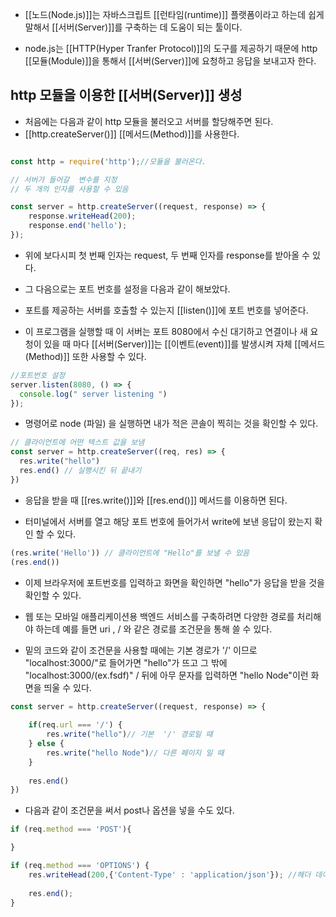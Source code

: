 - [[노드(Node.js)]]는 자바스크립트 [[런타임(runtime)]] 플랫폼이라고 하는데 쉽게 말해서 [[서버(Server)]]를 구축하는 데 도움이 되는 툴이다. 

- node.js는 [[HTTP(Hyper Tranfer Protocol)]]의 도구를 제공하기 때문에 http [[모듈(Module)]]을 통해서 [[서버(Server)]]에 요청하고 응답을 보내고자 한다.  

  
## http 모듈을 이용한 [[서버(Server)]] 생성

- 처음에는 다음과 같이 http 모듈을 불러오고 서버를 할당해주면 된다.
- [[http.createServer()]] [[메서드(Method)]]를 사용한다.

```javascript

const http = require('http');//모듈을 불러온다.

// 서버가 들어갈  변수를 지정
// 두 개의 인자를 사용할 수 있음

const server = http.createServer((request, response) => {
	response.writeHead(200);
	response.end('hello');
});
```

- 위에 보다시피 첫 번째 인자는 request, 두 번째 인자를 response를 받아올 수 있다.

- 그 다음으로는 포트 번호를 설정을 다음과 같이 해보았다.  
- 포트를 제공하는 서버를 호출할 수 있는지 [[listen()]]에 포트 번호를 넣어준다.

- 이 프로그램을 실행할 때 이 서버는 포트 8080에서 수신 대기하고 연결이나 새 요청이 있을 때 마다 [[서버(Server)]]는 [[이벤트(event)]]를 발생시켜 자체 [[메서드(Method)]] 또한 사용할 수 있다.  
  

```javascript
//포트번호 설정
server.listen(8080, () => {
  console.log(" server listening ")
});

```

- 명령어로 node (파일) 을 실행하면 내가 적은 콘솔이 찍히는 것을 확인할 수 있다.

```javascript
// 클라이언트에 어떤 텍스트 값을 보냄 
const server = http.createServer((req, res) => {
  res.write("hello")
  res.end() // 실행시킨 뒤 끝내기 
})

```

- 응답을 받을 때 [[res.write()]]와 [[res.end()]] 메서드를 이용하면 된다.  

- 터미널에서 서버를 열고 해당 포트 번호에 들어가서 write에 보낸 응답이 왔는지 확인 할 수 있다.

```javascript
(res.write('Hello')) // 클라이언트에 "Hello"를 보낼 수 있음
(res.end())
```

- 이제 브라우저에 포트번호를 입력하고 화면을 확인하면 "hello"가 응답을 받을 것을 확인할 수 있다.  
- 웹 또는 모바일 애플리케이션용 백엔드 서비스를 구축하려면 다양한 경로를 처리해야 하는데 예를 들면 uri , / 와 같은 경로를 조건문을 통해 쓸 수 있다.

- 밑의 코드와 같이 조건문을 사용할 때에는 기본 경로가 '/' 이므로 "localhost:3000/"로 들어가면 "hello"가 뜨고 그 밖에 "localhost:3000/(ex.fsdf)" / 뒤에 아무 문자를 입력하면 "hello Node"이런 화면을 띄울 수 있다.

```javascript
const server = http.createServer((request, response) => {
	
	if(req.url === '/') {
		res.write("hello")// 기본  '/' 경로일 때
	} else {
		res.write("hello Node")// 다른 페이지 일 때
	}
	
	res.end()
})
```

- 다음과 같이 조건문을 써서 post나 옵션을 넣을 수도 있다.

```javascript
if (req.method === 'POST'){

}

if (req.method === 'OPTIONS') {
	res.writeHead(200,{'Content-Type' : 'application/json'}); //헤더 데이터 전송할 때
    
    res.end();
}

```
